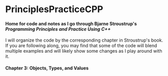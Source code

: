 # PrinciplesPracticeCPP

#### Home for code and notes as I go through Bjarne Stroustrup's *Programming Principles and Practice Using C++*

I will organize the code by the corresponding chapter in Stroustrup's book. If you are following along, you may find that some of the code will blend multiple examples and will likely show some changes as I play around with it. 

#### Chapter 3: Objects, Types, and Values
